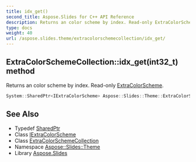 ```yaml
---
title: idx_get()
second_title: Aspose.Slides for C++ API Reference
description: Returns an color scheme by index. Read-only ExtraColorScheme.
type: docs
weight: 40
url: /aspose.slides.theme/extracolorschemecollection/idx_get/
---
```

## ExtraColorSchemeCollection::idx_get(int32_t) method


Returns an color scheme by index. Read-only [ExtraColorScheme](../../extracolorscheme/).

```cpp
System::SharedPtr<IExtraColorScheme> Aspose::Slides::Theme::ExtraColorSchemeCollection::idx_get(int32_t index) override
```

## See Also

* Typedef [SharedPtr](../../../system/sharedptr/)
* Class [IExtraColorScheme](../../iextracolorscheme/)
* Class [ExtraColorSchemeCollection](../)
* Namespace [Aspose::Slides::Theme](../../)
* Library [Aspose.Slides](../../../)